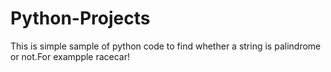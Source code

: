 # Python-Projects
This is simple sample of python code to find whether a string is palindrome or not.For exampple racecar!
